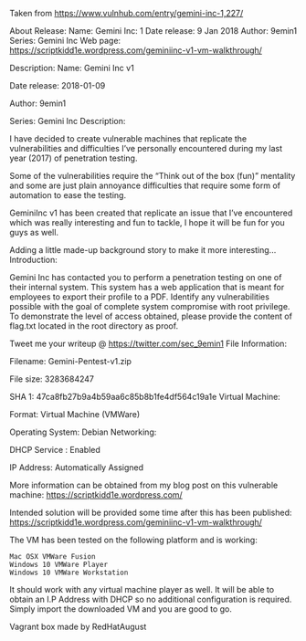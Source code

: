 Taken from https://www.vulnhub.com/entry/gemini-inc-1,227/ 

About Release:
    Name: Gemini Inc: 1
    Date release: 9 Jan 2018
    Author: 9emin1
    Series: Gemini Inc
    Web page: https://scriptkidd1e.wordpress.com/geminiinc-v1-vm-walkthrough/

Description:
Name: Gemini Inc v1

Date release: 2018-01-09

Author: 9emin1

Series: Gemini Inc
Description:

I have decided to create vulnerable machines that replicate the vulnerabilities and difficulties I’ve personally encountered during my last year (2017) of penetration testing.

Some of the vulnerabilities require the “Think out of the box (fun)” mentality and some are just plain annoyance difficulties that require some form of automation to ease the testing.

GeminiInc v1 has been created that replicate an issue that I’ve encountered which was really interesting and fun to tackle, I hope it will be fun for you guys as well.

Adding a little made-up background story to make it more interesting...
Introduction:

Gemini Inc has contacted you to perform a penetration testing on one of their internal system. This system has a web application that is meant for employees to export their profile to a PDF. Identify any vulnerabilities possible with the goal of complete system compromise with root privilege. To demonstrate the level of access obtained, please provide the content of flag.txt located in the root directory as proof.

Tweet me your writeup @ https://twitter.com/sec_9emin1
File Information:

Filename: Gemini-Pentest-v1.zip

File size: 3283684247

SHA 1: 47ca8fb27b9a4b59aa6c85b8b1fe4df564c19a1e
Virtual Machine:

Format: Virtual Machine (VMWare)

Operating System: Debian
Networking:

DHCP Service : Enabled

IP Address: Automatically Assigned

More information can be obtained from my blog post on this vulnerable machine: https://scriptkidd1e.wordpress.com/

Intended solution will be provided some time after this has been published: https://scriptkidd1e.wordpress.com/geminiinc-v1-vm-walkthrough/

The VM has been tested on the following platform and is working:

    Mac OSX VMWare Fusion
    Windows 10 VMWare Player
    Windows 10 VMWare Workstation

It should work with any virtual machine player as well. It will be able to obtain an I.P Address with DHCP so no additional configuration is required. Simply import the downloaded VM and you are good to go.

Vagrant box made by RedHatAugust
